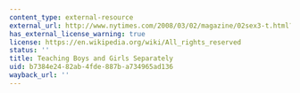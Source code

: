 ```yaml
---
content_type: external-resource
external_url: http://www.nytimes.com/2008/03/02/magazine/02sex3-t.html?_r=1
has_external_license_warning: true
license: https://en.wikipedia.org/wiki/All_rights_reserved
status: ''
title: Teaching Boys and Girls Separately
uid: b7384e24-82ab-4fde-887b-a734965ad136
wayback_url: ''
---
```

